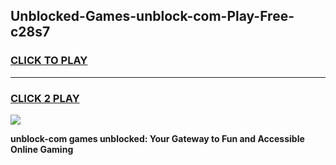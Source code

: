 
## Unblocked-Games-unblock-com-Play-Free-c28s7
<h3>
<a href="https://premium76.site?title=unblock-com&ref=18A1">CLICK TO PLAY</a></h3>
<hr>

<h3>
<a href="https://premium76.site?title=unblock-com&ref=18A1">CLICK 2 PLAY</a>
  
</h3>

<a href="https://premium76.site?title=unblock-com&ref=18A1"><img src="https://clearcache.store/games.png"></a>


**unblock-com games unblocked: Your Gateway to Fun and Accessible Online Gaming**
